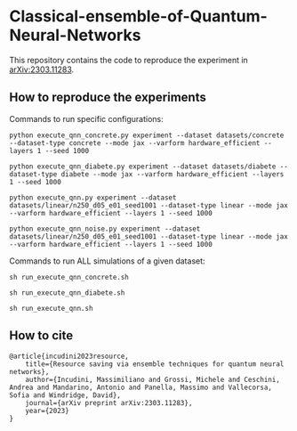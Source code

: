 # Classical-ensemble-of-Quantum-Neural-Networks

This repository contains the code to reproduce the experiment in [arXiv:2303.11283](https://arxiv.org/abs/2303.11283).

## How to reproduce the experiments

Commands to run specific configurations:

    python execute_qnn_concrete.py experiment --dataset datasets/concrete --dataset-type concrete --mode jax --varform hardware_efficient --layers 1 --seed 1000

    python execute_qnn_diabete.py experiment --dataset datasets/diabete --dataset-type diabete --mode jax --varform hardware_efficient --layers 1 --seed 1000

    python execute_qnn.py experiment --dataset datasets/linear/n250_d05_e01_seed1001 --dataset-type linear --mode jax --varform hardware_efficient --layers 1 --seed 1000

    python execute_qnn_noise.py experiment --dataset datasets/linear/n250_d05_e01_seed1001 --dataset-type linear --mode jax --varform hardware_efficient --layers 1 --seed 1000

Commands to run ALL simulations of a given dataset:

    sh run_execute_qnn_concrete.sh 

    sh run_execute_qnn_diabete.sh 

    sh run_execute_qnn.sh 

## How to cite

    @article{incudini2023resource,
        title={Resource saving via ensemble techniques for quantum neural networks},
        author={Incudini, Massimiliano and Grossi, Michele and Ceschini, Andrea and Mandarino, Antonio and Panella, Massimo and Vallecorsa, Sofia and Windridge, David},
        journal={arXiv preprint arXiv:2303.11283},
        year={2023}
    }

